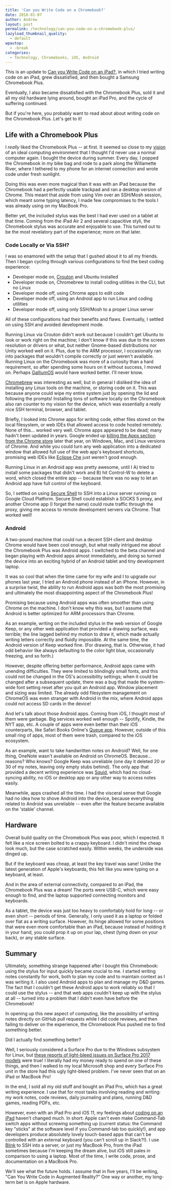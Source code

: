 ```yaml
---
title: 'Can you Write Code on a Chromebook?'
date: 2018-01-07
author: Andrew
layout: post
permalink: /technology/can-you-code-on-a-chromebook-plus/
lazyload_thumbnail_quality:
  - default
wpautop:
  - -break
categories:
  - Technology, Chromebooks, iOS, Android
---
```

This is an update to [Can you Write Code on an iPad?](https://andrewbrookins.com/tech/can-you-write-code-on-an-ipad/), in which I tried writing code on an iPad, grew dissatisfied, and then bought a Samsung Chromebook Plus.

Eventually, I also became dissatisfied with the Chromebook Plus, sold it and all my old hardware lying around, bought an iPad Pro, and the cycle of suffering continued.

But if you're here, you probably want to read about about writing code on the Chromebook Plus. Let's get to it!

## Life with a Chromebook Plus

I _really_ liked the Chromebook Plus -- at first. It seemed so close to my [vision](https://andrewbrookins.com/tech/my-ideal-software-development-environment/) of an ideal computing environment that I thought I'd never use a normal computer again. I bought the device during summer. Every day, I popped the Chromebook in my bike bag and rode to a park along the Willamette River, where I tethered to my phone for an internet connection and wrote code under fresh sunlight.

Doing this was even more magical than it was with an iPad because the Chromebook had a perfectly usable trackpad and ran a desktop version of Chrome. This meant that aside from using Vim over an SSH/Mosh session, which meant some typing latency, I made few compromises to the tools I was already using on my MacBook Pro.

Better yet, the included stylus was the best I had ever used on a tablet at that time. Coming from the iPad Air 2 and several capacitive styli, the Chromebook stylus was accurate and enjoyable to use. This turned out to be the most revelatory part of the experience; more on that later.

### Code Locally or Via SSH?

I was so enamored with the setup that I gushed about it to all my friends. Then I began cycling through various configurations to find the best coding experience:

 - Developer mode on, [Crouton](https://github.com/dnschneid/crouton) and Ubuntu installed
 - Developer mode on, Chromebrew to install coding utilities in the CLI, but no Linux
 - Developer mode off, using Chrome apps to edit code
 - Developer mode off, using an Android app to run Linux and coding utilities
 - Developer mode off, using only SSH/Mosh to a proper Linux server

All of these configurations had their benefits and flaws. Eventually, I settled on using SSH and avoided development mode.

Running Linux via Crouton didn't work out because I couldn't get Ubuntu to look or work right on the machine; I don't know if this was due to the screen resolution or drivers or what, but neither Gnome-based distributions nor Unity worked well on it. Plus, due to the ARM processor, I occasionally ran into packages that wouldn't compile correctly or just weren't available. Running Linux on the Chromebook was more of a curiosity than a hard requirement, so after spending some hours on it without success, I moved on. Perhaps [GalliumOS](https://galliumos.org) would have worked better. I'll never know.

[Chromebrew](https://github.com/skycocker/chromebrew) was interesting as well, but in general I disliked the idea of installing any Linux tools on the machine, or storing code on it. This was because anyone could wipe my entire system just by opening the lid and following the prompts! Installing tons of software locally on the Chromebook also ran counter to my vision for the device, which was essentially a really nice SSH terminal, browser, and tablet.

Briefly, I looked into Chrome apps for writing code, either files stored on the local filesystem, or web IDEs that allowed access to code hosted remotely. None of this... worked very well. Chrome apps appeared to be dead; many hadn't been updated in years. Google ended up [killing the Apps section from the Chrome store](https://arstechnica.com/gadgets/2017/12/google-shuts-down-the-apps-section-of-the-chrome-web-store/) later that year, on Windows, Mac, and Linux versions of Chrome. And while you could turn any web application into a dedicated window that allowed full use of the web app's keyboard shortcuts, promising web IDEs like [Eclipse Che](https://www.eclipse.org/che/) just weren't good enough.

Running Linux in an Android app was pretty awesome, until I A) tried to install some packages that didn't work and B) hit Control-W to delete a word, which closed the entire app -- because there was no way to let an Android app have full control of the keyboard.

So, I settled on using [Secure Shell](https://chrome.google.com/webstore/detail/secure-shell/pnhechapfaindjhompbnflcldabbghjo?hl=en) to SSH into a Linux server running on Google Cloud Platform. Secure Shell could establish a SOCKS 5 proxy, and another Chrome app (I forget the name) could route traffic through the proxy, giving me access to remote development servers via Chrome. That worked well!

### Android

A two-pound machine that could run a decent SSH client and desktop Chrome would have been cool enough, but what really intrigued me about the Chromebook Plus was Android apps. I switched to the beta channel and began playing with Android apps almost immediately, and doing so turned the device into an exciting hybrid of an Android tablet and tiny development laptop.

It was so cool that when the time came for my wife and I to upgrade our phones last year, I tried an Android phone instead of an iPhone. However, in a surprise twist, the ability to run Android apps was both the most promising and ultimately the most disappointing aspect of the Chromebook Plus!

Promising because using Android apps was often smoother than using Chrome on the machine. I don't know why this was, but I assume that Android is better optimized for ARM processors than Chrome.

As an example, writing on the included stylus in the web version of Google Keep, or any other web application that provided a drawing surface, was terrible; the line lagged behind my motion to draw it, which made actually writing letters correctly and fluidly impossible. At the same time, the Android version of Keep worked fine. (For drawing, that is. Otherwise, it had odd behavior like always defaulting to the color light blue, occasionally freezing, and so forth.)

However, despite offering better performance, Android apps came with unending difficulties. They were limited to blindingly small fonts, and this could not be changed in the OS's accessibility settings; when it could be changed after a subsequent update, there was a bug that made the system-wide font setting reset after you quit an Android app. Window placement and sizing was limited. The already odd filesystem management on ChromeOS was even stranger with Android in the mix, where Android apps could not access SD cards in the device!

And let's talk about those Android apps. Coming from iOS, I thought most of them were garbage. Big services worked well enough -- Spotify, Kindle, the NYT app, etc. A couple of apps were even better than their iOS counterparts, like Safari Books Online's [Queue app](https://play.google.com/store/apps/details?id=com.safariflow.queue&hl=en). However, outside of this small ring of apps, most of them were trash, compared to the iOS ecosystem.

As an example, want to take handwritten notes on Android? Well, for one thing, OneNote wasn't available on Android on ChromeOS. Because... reasons? Who knows? Google Keep was unreliable (one day it deleted 20 or 30 of my notes, leaving only empty stubs behind). The only app that provided a decent writing experience was [Squid](https://play.google.com/store/apps/details?id=com.steadfastinnovation.android.projectpapyrus&hl=en), which had no cloud-syncing ability, no iOS or desktop app or any other way to access notes easily.

Meanwhile, apps crashed all the time. I had the visceral sense that Google had no idea how to shove Android into the device, because everything related to Android was unreliable -- even after the feature became available on the 'stable' channel.

## Hardware

Overall build quality on the Chromebook Plus was poor, which I expected. It felt like a nice screen bolted to a crappy keyboard. I didn't mind the cheap look much, but the case scratched easily. Within weeks, the underside was dinged up.

But if the keyboard was cheap, at least the key travel was sane! Unlike the latest generation of Apple's keyboards, this felt like you were typing on a keyboard, at least.

And in the area of external connectivity, compared to an iPad, the Chromebook Plus was a dream! The ports were USB-C, which were easy enough to find, and the laptop supported connecting monitors and keyboards.

As a tablet, the device was just too heavy to comfortably hold for long -- or even short -- periods of time. Generally, I only used it as a laptop or folded over flat as a writing surface. However, its hinge allowed for some positions that were even more comfortable than an iPad, because instead of holding it in your hand, you could prop it up on your lap, chest (lying down on your back), or any stable surface.


## Summary

Ultimately, something strange happened after I bought this Chromebook: using the stylus for input quickly became crucial to me. I started writing notes constantly for work, both to plan my code and to maintain context as I was writing it. I also used Android apps to plan and manage my D&D games. The fact that I couldn't get these Android apps to work reliably so that I could use the stylus -- and that web apps couldn't keep up with the stylus at all -- turned into a problem that I didn't even have before the Chromebook!

In opening up this new aspect of computing, like the possibility of writing notes directly on GitHub pull requests while I did code reviews, and then failing to deliver on the experience, the Chromebook Plus pushed me to find something better.

Did I actually find something better?

Well, I seriously considered a Surface Pro due to the Windows subsystem for Linux, but [these reports of light-bleed issues on Surface Pro 2017 models](https://answers.microsoft.com/en-us/surface/forum/surfpronew-surfdrivers/surface-pro-2017-backlight-bleed/78ced9ba-bf15-4420-b9c6-76ba24b19697?tm=1500274320320&ranMID=24542&ranEAID=je6NUbpObpQ&ranSiteID=je6NUbpObpQ-G8bn00LCvHK8ITDhJNqd8w&tduid=(46f85a712e08b2b2d60aa336c3c34247)(256380)(2459594)(je6NUbpObpQ-G8bn00LCvHK8ITDhJNqd8w)()&auth=1) were true! I literally had my money ready to spend on one of these things, and then I walked to my local Microsoft shop and every Surface Pro unit in the store had this ugly light-bleed problem. I've never seen that on an iPad or MacBook Pro!

In the end, I sold all my old stuff and bought an iPad Pro, which has a great writing experience. I use that for most tasks involving reading and writing: my work notes, code reviews, daily journaling and plans, running D&D games, reading PDFs, etc.

However, even with an iPad Pro and iOS 11, my feelings about [coding on an iPad](https://andrewbrookins.com/tech/can-you-write-code-on-an-ipad/) haven't changed much. In short: Apple can't even make Command-Tab switch apps without screwing something up (current status: the Command key "sticks" at the software level if you Command-tab too quickly!), and app developers produce absolutely lovely touch-based apps that can't be controlled with an external keyboard (you can't scroll up in Slack?!). I use [Blink](http://www.blink.sh) to SSH into a server, or just my MacBook Pro, from the iPad sometimes because I'm keeping the dream alive, but iOS still pales in comparison to using a laptop. Most of the time, I write code, prose, and documentation on a MacBook Pro.

We'll see what the future holds. I assume that in five years, I'll be writing, "Can You Write Code in Augmented Reality?" One way or another, my long-term bet is on Apple hardware.
